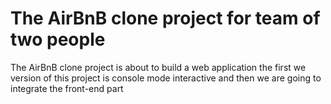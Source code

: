 # The AirBnB clone project for team of two people
The AirBnB clone project is about to build a web application 
the first we version of this project is console mode interactive
and then we are going to integrate the front-end part
